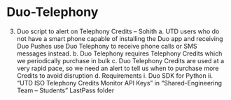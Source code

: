 # Duo-Telephony

3.	Duo script to alert on Telephony Credits – Sohith
a.	UTD users who do not have a smart phone capable of installing the Duo app and receiving Duo Pushes use Duo Telephony to receive phone calls or SMS messages instead.
b.	Duo Telephony requires Telephony Credits which we periodically purchase in bulk
c.	Duo Telephony Credits are used at a very rapid pace, so we need an alert to tell us when to purchase more Credits to avoid disruption
d.	Requirements
i.	Duo SDK for Python
ii.	“UTD ISO Telephony Credits Monitor API Keys” in “Shared-Engineering Team – Students” LastPass folder
